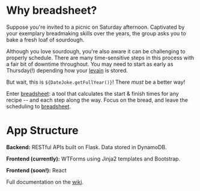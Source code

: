 # Why breadsheet?
Suppose you're invited to a picnic on Saturday afternoon. Captivated by your exemplary breadmaking skills over the years, the group asks you to bake a fresh loaf of sourdough.

Although you love sourdough, you're also aware it can be challenging to properly schedule.  There are many time-sensitive steps in this process with a fair bit of downtime throughout.  You may need to start as early as Thursday(!) depending how your [levain](https://en.wikipedia.org/wiki/Sourdough#Starter) is stored.

But wait, this is `${DateJoke.getFullYear()}`!  There _must_ be a better way!

Enter [breadsheet](http://breadsheet.com): a tool that calculates the start & finish times for any recipe -- and each step along the way. Focus on the bread, and leave the scheduling to [breadsheet](http://breadsheet.com).


# App Structure
**Backend:** RESTful APIs built on Flask.  Data stored in DynamoDB.

**Frontend (currently):** WTForms using Jinja2 templates and Bootstrap.

**Frontend (soon!):** React

Full documentation on the [wiki](https://github.com/brystmar/breadsheet/wiki/Backend-API-Documentation).
